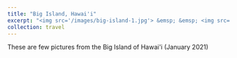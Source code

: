 ```yaml
---
title: "Big Island, Hawai'i"
excerpt: "<img src='/images/big-island-1.jpg'> &emsp; &emsp; <img src='/images/big-island-2.jpg'> &emsp; &emsp; <img src='/images/big-island-3.jpg'>"
collection: travel
---
```


These are few pictures from the Big Island of Hawai'i (January 2021)